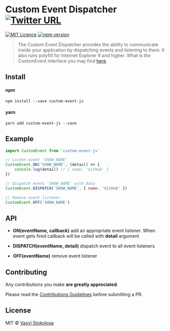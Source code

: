 # Custom Event Dispatcher [![Twitter URL](https://img.shields.io/twitter/url/http/shields.io.svg?style=social)](https://twitter.com/intent/tweet?hashtags=javascript&original_referer=https%3A%2F%2Fpublish.twitter.com%2F%3FbuttonHashtag%3Djavascript%26buttonText%3DEvent%2520dispatcher%2520based%2520on%2520the%2520CustomEvent%2520interface%26buttonType%3DTweetButton%26buttonUrl%3Dhttps%253A%252F%252Fwww.npmjs.com%252Fpackage%252Fcustom-event-js%26buttonVia%3Dshystrukk%26lang%3Den%26widget%3DButton&ref_src=twsrc%5Etfw&text=Event%20dispatcher%20based%20on%20the%20CustomEvent%20interface&tw_p=tweetbutton&url=https%3A%2F%2Fwww.npmjs.com%2Fpackage%2Fcustom-event-js&via=shystrukk) #
[![MIT Licence](https://badges.frapsoft.com/os/mit/mit.svg?v=103)](https://opensource.org/licenses/mit-license.php) [![npm version](https://badge.fury.io/js/custom-event-js.svg)](https://badge.fury.io/js/custom-event-js)

> The Custom Event Dispatcher provides the ability to communicate inside your application by dispatching events and listening to them. It also runs polyfill for Internet Explorer 9 and higher. What is the CustomEvent interface you may find [here](https://developer.mozilla.org/en-US/docs/Web/API/CustomEvent/CustomEvent). 

## Install ##
#### npm
`npm install --save custom-event-js`

#### yarn
`yarn add custom-event-js --save`

## Example ##
```javascript
import CustomEvent from 'custom-event-js'

// Listen event 'SHOW_NAME'
CustomEvent.ON('SHOW_NAME', (detail) => {
    console.log(detail) // { name: 'GitHub' }
})

// Dispatch event 'SHOW_NAME' with data
CustomEvent.DISPATCH('SHOW_NAME', { name: 'GitHub' })

// Remove event listener
CustomEvent.OFF('SHOW_NAME')
```

## API
- **ON(eventName, callback)** add an appropriate event listener. When event gets fired callback will be called with **detail** argument

- **DISPATCH(eventName, detail)** dispatch event to all event listeners

- **OFF(eventName)** remove event listener


## Contributing

Any contributions you make **are greatly appreciated**.

Please read the [Contributions Guidelines](CONTRIBUTING.md) before submitting a PR.

## License

MIT © [Vasyl Stokolosa](https://about.me/shystruk)
